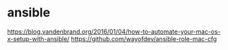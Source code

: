 # ansible

https://blog.vandenbrand.org/2016/01/04/how-to-automate-your-mac-os-x-setup-with-ansible/
https://github.com/wayofdev/ansible-role-mac-cfg

